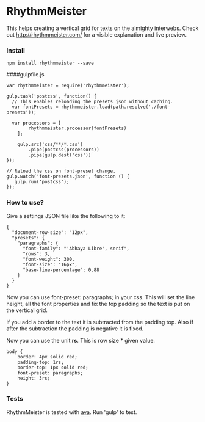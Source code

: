 # RhythmMeister

This helps creating a vertical grid for texts on the almighty interwebs.
Check out http://rhythmmeister.com/ for a visible explanation and live preview.

### Install
```
npm install rhythmmeister --save
```

####gulpfile.js
```
var rhythmmeister = require('rhythmmeister');

gulp.task('postcss', function() {
  // This enables reloading the presets json without caching.
  var fontPresets = rhythmmeister.load(path.resolve('./font-presets'));

  var processors = [
        rhythmmeister.processor(fontPresets)
    ];

    gulp.src('css/**/*.css')
        .pipe(postcss(processors))
        .pipe(gulp.dest('css'))
});

// Reload the css on font-preset change.
gulp.watch('font-presets.json', function () {
   gulp.run('postcss');
});

```

### How to use?

Give a settings JSON file like the following to it:

```
{
  "document-row-size": "12px",
  "presets": {
    "paragraphs": {
      "font-family": "'Abhaya Libre', serif",
      "rows": 3,
      "font-weight": 300,
      "font-size": "16px",
      "base-line-percentage": 0.88
    }
  }
}
```

Now you can use font-preset: paragraphs; in your css.
This will set the line height, all the font properties and fix the top padding so the text is put on the vertical grid.

If you add a border to the text it is subtracted from the padding top.
Also if after the subtraction the padding is negative it is fixed.

Now you can use the unit __rs__. This is row size * given value. 

```
body {
    border: 4px solid red;
    padding-top: 1rs;
    border-top: 1px solid red;
    font-preset: paragraphs;
    height: 3rs;
}
```

### Tests
RhythmMeister is tested with [ava](https://github.com/avajs/ava).
Run 'gulp' to test.